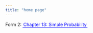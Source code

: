 ```yaml
---
title: "home page"
--- 
```


<style>
    .underlined {
        color: blue; 
        text-decoration: none;
        position: relative;
        padding: 2px 2px;
        transition: all .2s ease-out
    }

    .underlined:after {
        content: " ";
        width: 100%;
        height: 1px;
        background: blue;
        position: absolute;
        right: 0;
        bottom: 0;
        transition: all .2s ease-out
    }

    .underlined:before {
        content: " ";
        width: 4px;
        height: 4px;
        background: blue;
        position: absolute;
        right: -4px;
        bottom: 0;
        opacity: 0
    }

    .underlined:hover {
        background: #bbdaf0;
        transition: all .1s ease-out;
        padding: 2px 8px;
    }
    .underlined:hover:after {
        width: 0px;
        transition: all .1s ease-out
    }
    .underlined:hover:before {
        opacity: 1;
        animation: blink .4s infinite .1s;
        transition: all .1s ease-out
    }

    @keyframes blink {
        0% { 
            opacity: 1 
        }
        50% {
            opacity: 0
        }
        100% {
            opacity: 1
        }
            
    }
 
</style>

Form 2: 
<a class="underlined" href="/mathematics/form-2/simple-probability">Chapter 13: Simple Probability</a>